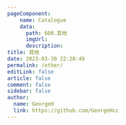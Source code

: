 ```yaml
---
pageComponent:
    name: Catalogue
    data:
      path: 600.其他
      imgUrl:
      description:
title: 其他
date: 2023-03-30 22:28:49
permalink: /other/
editLink: false
article: false
comment: false
sidebar: false
author: 
  name: GeorgeH
  link: https://github.com/GeorgeHcc
---
```

